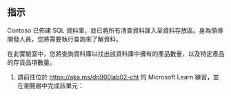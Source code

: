﻿---
lab:
    title: '實驗室 02：使用 SQL 來查詢 Azure SQL Database'
    module: '模組 02：探索 Azure 中的關聯式資料'
---

## 指示
Contoso 已佈建 SQL 資料庫，並已將所有清查資料匯入至資料存放區。身為領導開發人員，您將需要執行查詢來了解資料。

在此實驗室中，您將查詢資料庫以找出該資料庫中擁有的產品數量，以及特定產品的存貨品項數量。

1.	請前往位於 https://aka.ms/dp900lab02-cht 的 Microsoft Learn 練習，並在瀏覽器中完成該單元： 
